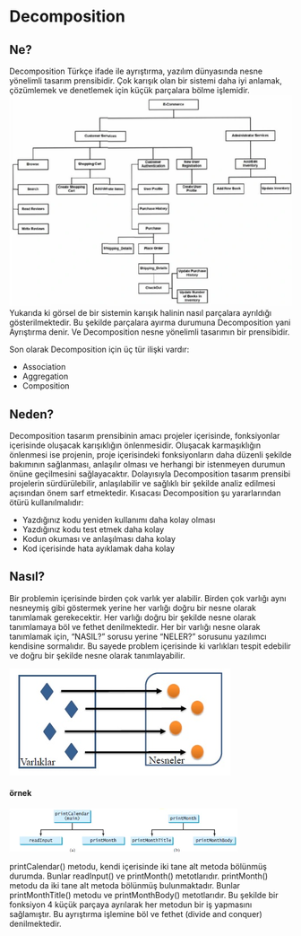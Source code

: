 
# Decomposition

## Ne?
Decomposition Türkçe ifade ile ayrıştırma, yazılım dünyasında nesne yönelimli tasarım prensibidir.  Çok karışık olan bir sistemi daha iyi anlamak, çözümlemek ve denetlemek için küçük parçalara bölme işlemidir. 
![Screenshot](img1.png)
Yukarıda ki görsel de bir sistemin karışık halinin nasıl parçalara ayrıldığı gösterilmektedir. Bu şekilde parçalara ayırma durumuna Decomposition yani Ayrıştırma denir. Ve Decomposition nesne yönelimli tasarımın bir prensibidir.

Son olarak Decomposition için üç tür ilişki vardır:
  
  -	Association
  -	Aggregation
  -	Composition

## Neden?
Decomposition tasarım prensibinin amacı projeler içerisinde, fonksiyonlar içerisinde oluşacak karışıklığın önlenmesidir. Oluşacak karmaşıklığın önlenmesi ise projenin, proje içerisindeki fonksiyonların daha düzenli şekilde bakımının sağlanması, anlaşılır olması ve herhangi bir istenmeyen durumun önüne geçilmesini sağlayacaktır. Dolayısıyla Decomposition tasarım prensibi projelerin sürdürülebilir, anlaşılabilir ve sağlıklı bir şekilde analiz edilmesi açısından önem sarf etmektedir.
Kısacası Decomposition şu yararlarından ötürü kullanılmalıdır:

  -	Yazdığınız kodu yeniden kullanımı daha kolay olması
  -	Yazdığınız kodu test etmek daha kolay
  -	Kodun okuması ve anlaşılması daha kolay
  -	Kod içerisinde hata ayıklamak daha kolay


## Nasıl?
Bir problemin içerisinde birden çok varlık yer alabilir. Birden çok varlığı aynı nesneymiş gibi göstermek yerine her varlığı doğru bir nesne olarak tanımlamak gerekecektir. Her varlığı doğru bir şekilde nesne olarak tanımlamaya böl ve fethet denilmektedir. Her bir varlığı nesne olarak tanımlamak için, “NASIL?” sorusu yerine “NELER?” sorusunu yazılımcı kendisine sormalıdır. Bu sayede problem içerisinde ki varlıkları tespit edebilir ve doğru bir şekilde nesne olarak tanımlayabilir.

![Screenshot](img2.png)

#### örnek

![Screenshot](ornek.png)

printCalendar() metodu, kendi içerisinde iki tane alt metoda bölünmüş durumda. Bunlar readInput() ve printMonth() metotlarıdır. printMonth() metodu da iki tane alt metoda bölünmüş bulunmaktadır. Bunlar printMonthTitle() metodu ve printMonthBody() metotlarıdır. Bu şekilde bir fonksiyon 4 küçük parçaya ayrılarak her metodun bir iş yapmasını sağlamıştır. Bu ayrıştırma işlemine böl ve fethet (divide and conquer) denilmektedir. 
